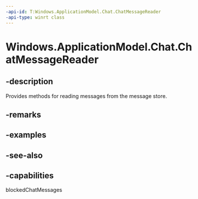 ```yaml
---
-api-id: T:Windows.ApplicationModel.Chat.ChatMessageReader
-api-type: winrt class
---
```


<!-- Class syntax.
public class ChatMessageReader : Windows.ApplicationModel.Chat.IChatMessageReader, Windows.ApplicationModel.Chat.IChatMessageReader2
-->

# Windows.ApplicationModel.Chat.ChatMessageReader

## -description
Provides methods for reading messages from the message store.

## -remarks

## -examples

## -see-also


## -capabilities
blockedChatMessages